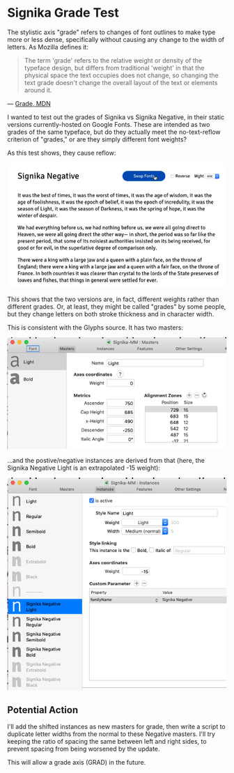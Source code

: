 # Signika Grade Test

The stylistic axis "grade" refers to changes of font outlines to make type more or less dense, specifically without causing any change to the width of letters. As Mozilla defines it:

> The term 'grade' refers to the relative weight or density of the typeface design, but differs from traditional 'weight' in that the physical space the text occupies does not change, so changing the text grade doesn't change the overall layout of the text or elements around it.

— [Grade, MDN](https://developer.mozilla.org/en-US/docs/Web/CSS/CSS_Fonts/Variable_Fonts_Guide#Grade)

I wanted to test out the grades of Signika vs Signika Negative, in their static versions currently-hosted on Google Fonts. These are intended as two grades of the same typeface, but do they actually meet the no-text-reflow criterion of "grades," or are they simply different font weights?

As this test shows, they cause reflow:

![Signika vs Signika Negative](assets/signika-grade-test.gif)

This shows that the two versions are, in fact, different weights rather than different grades. Or, at least, they might be called "grades" by some people, but they change letters on both stroke thickness and in character width.

This is consistent with the Glyphs source. It has two masters:

![Signika Masters](assets/masters.png)

...and the postive/negative instances are derived from that (here, the Signika Negative Light is an extrapolated -15 weight):

![Signika Instances](assets/instances.png)

## Potential Action

I'll add the shifted instances as new masters for grade, then write a script to duplicate letter widths from the normal to these Negative masters. I'll try keeping the ratio of spacing the same between left and right sides, to prevent spacing from being worsened by the update.

This will allow a grade axis (GRAD) in the future.
